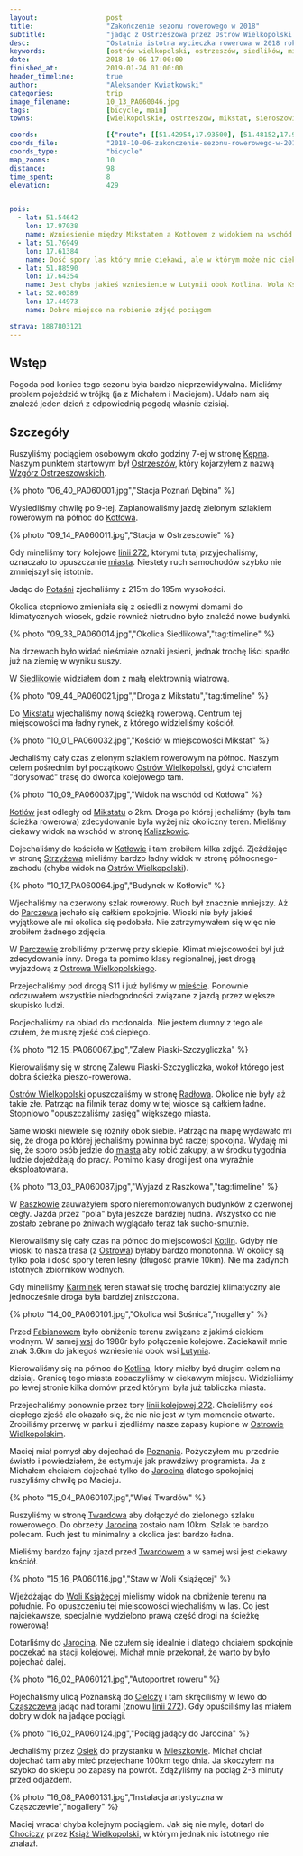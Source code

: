 ```yaml
---
layout:                 post
title:                  "Zakończenie sezonu rowerowego w 2018"
subtitle:               "jadąc z Ostrzeszowa przez Ostrów Wielkopolski do Jarocina"
desc:                   "Ostatnia istotna wycieczka rowerowa w 2018 roku. Postanowiliśmy udać się w południowe części województwa wielkopolskiego aby zmierzyć się z nadchodzącą jesienią. "
keywords:               [ostrów wielkopolski, ostrzeszów, siedlików, mikstat, kotłów, parczew, radłów, raszków, koryta, sośnica, fabianów, kotlin, wola książęca, cielcza, jesień]
date:                   2018-10-06 17:00:00
finished_at:            2019-01-24 01:00:00
header_timeline:        true
author:                 "Aleksander Kwiatkowski"
categories:             trip
image_filename:         10_13_PA060046.jpg
tags:                   [bicycle, main]
towns:                  [wielkopolskie, ostrzeszow, mikstat, sieroszowice, ostrow_wielkopolski, raszkow, dobrzyca, kotlin, jarocin]

coords:                 [{"route": [[51.42954,17.93500], [51.48152,17.96306], [51.55555,17.97422], [51.61187,17.96512], [51.63766,17.93800], [51.64969,17.83792], [51.66737,17.82968], [51.66961,17.78797], [51.70664,17.72497], [51.76957,17.70935], [51.80780,17.68720], [51.86378,17.67982], [51.88042,17.66163], [51.93961,17.65201], [51.96744,17.56944], [51.98023,17.52412], [51.97273,17.50387], [51.99990,17.47760], [52.00433,17.44413], [52.02050,17.43366], [52.02156,17.44190]], "type": "bicycle"}]
coords_file:            "2018-10-06-zakonczenie-sezonu-rowerowego-w-2018.json"
coords_type:            "bicycle"
map_zooms:              10
distance:               98
time_spent:             8
elevation:              429


pois:
  - lat: 51.54642
    lon: 17.97038
    name: Wzniesienie między Mikstatem a Kotłowem z widokiem na wschód
  - lat: 51.76949
    lon: 17.61384
    name: Dość spory las który mnie ciekawi, ale w którym może nic ciekawego nie być
  - lat: 51.88590
    lon: 17.64354
    name: Jest chyba jakieś wzniesienie w Lutynii obok Kotlina. Wola Książeca - widok na południe
  - lat: 52.00389
    lon: 17.44973
    name: Dobre miejsce na robienie zdjęć pociągom

strava: 1887803121
---
```


[wiki-kepno]: https://pl.wikipedia.org/wiki/K%C4%99pno
[wiki-ostrzeszow]: https://pl.wikipedia.org/wiki/Ostrzesz%C3%B3w
[wiki-kotlow]: https://pl.wikipedia.org/wiki/Kot%C5%82%C3%B3w
[wiki-potasnia]: https://pl.wikipedia.org/wiki/Pota%C5%9Bnia
[wiki-siedlikow]: https://pl.wikipedia.org/wiki/Siedlik%C3%B3w
[wiki-mikstat]: https://pl.wikipedia.org/wiki/Mikstat
[wiki-ostrow-wlkp]: https://pl.wikipedia.org/wiki/Ostr%C3%B3w_Wielkopolski
[wiki-kaliszkowice]: https://pl.wikipedia.org/wiki/Kaliszkowice_(powiat_ostrowski)
[wiki-strzyzew]: https://pl.wikipedia.org/wiki/Strzy%C5%BCew_(powiat_ostrowski)
[wiki-parczew]: https://pl.wikipedia.org/wiki/Parczew_(wojew%C3%B3dztwo_wielkopolskie)
[wiki-radlow]: https://pl.wikipedia.org/wiki/Rad%C5%82%C3%B3w_(wojew%C3%B3dztwo_wielkopolskie)
[wiki-raszkow]: https://pl.wikipedia.org/wiki/Raszk%C3%B3w
[wiki-kotlin]: https://pl.wikipedia.org/wiki/Kotlin_(wojew%C3%B3dztwo_wielkopolskie)
[wiki-karminek]: https://pl.wikipedia.org/wiki/Karminek
[wiki-fabianow]: https://pl.wikipedia.org/wiki/Fabian%C3%B3w_(powiat_pleszewski)
[wiki-lutynia]: https://pl.wikipedia.org/wiki/Lutynia_(powiat_pleszewski)
[wiki-poznan]: https://pl.wikipedia.org/wiki/Pozna%C5%84
[wiki-jarocin]: https://pl.wikipedia.org/wiki/Jarocin
[wiki-twardow]: https://pl.wikipedia.org/wiki/Tward%C3%B3w
[wiki-wola-ksiazeca]: https://pl.wikipedia.org/wiki/Wola_Ksi%C4%85%C5%BC%C4%99ca
[wiki-cielcza]: https://pl.wikipedia.org/wiki/Cielcza
[wiki-czaszczew]: https://pl.wikipedia.org/wiki/Cz%C4%85szczew
[wiki-osiek]: https://pl.wikipedia.org/wiki/Osiek_(gmina_Jarocin)
[wiki-mieszkow]: https://pl.wikipedia.org/wiki/Mieszk%C3%B3w_(wojew%C3%B3dztwo_wielkopolskie)
[wiki-chocicza]: https://pl.wikipedia.org/wiki/Chocicza_(gmina_Nowe_Miasto_nad_Wart%C4%85)
[wiki-ksiaz-wlkp]: https://pl.wikipedia.org/wiki/Ksi%C4%85%C5%BC_Wielkopolski
[wiki-wzgorza-ostrzeszowskie]: https://pl.wikipedia.org/wiki/Kobyla_G%C3%B3ra_(Wzg%C3%B3rza_Ostrzeszowskie)
[wiki-linia-272]: https://pl.wikipedia.org/wiki/Linia_kolejowa_nr_272


## Wstęp

Pogoda pod koniec tego sezonu była bardzo nieprzewidywalna. Mieliśmy problem
pojeździć w trójkę (ja z Michałem i Maciejem). Udało nam się znaleźć jeden dzień z
odpowiednią pogodą właśnie dzisiaj.

## Szczegóły

Ruszyliśmy pociągiem osobowym około godziny 7-ej w stronę [Kępna][wiki-kepno].
Naszym punktem startowym był [Ostrzeszów][wiki-ostrzeszow], który kojarzyłem
z nazwą [Wzgórz Ostrzeszowskich][wiki-wzgorza-ostrzeszowskie].

{% photo "06_40_PA060001.jpg","Stacja Poznań Dębina" %}

Wysiedliśmy chwilę po 9-tej. Zaplanowaliśmy jazdę zielonym szlakiem rowerowym
na północ do [Kotłowa][wiki-kotlow].

{% photo "09_14_PA060011.jpg","Stacja w Ostrzeszowie" %}

Gdy mineliśmy tory kolejowe [linii 272][wiki-linia-272], którymi tutaj przyjechaliśmy,
oznaczało to opuszczanie [miasta][wiki-ostrzeszow]. Niestety ruch samochodów
szybko nie zmniejszył się istotnie.

Jadąc do [Potaśni][wiki-potasnia] zjechaliśmy z 215m do 195m wysokości.

Okolica stopniowo zmieniała się z osiedli z nowymi domami do klimatycznych wiosek,
gdzie również nietrudno było znaleźć nowe budynki.

{% photo "09_33_PA060014.jpg","Okolica Siedlikowa","tag:timeline" %}

Na drzewach było widać nieśmiałe oznaki jesieni, jednak trochę liści spadło już
na ziemię w wyniku suszy.

W [Siedlikowie][wiki-siedlikow] widziałem dom z małą elektrownią wiatrową.

{% photo "09_44_PA060021.jpg","Droga z Mikstatu","tag:timeline" %}

Do [Mikstatu][wiki-mikstat] wjechaliśmy nową ścieżką rowerową.
Centrum tej miejscowości ma ładny rynek, z którego widzieliśmy kościół.

{% photo "10_01_PA060032.jpg","Kościół w miejscowości Mikstat" %}

Jechaliśmy cały czas zielonym szlakiem rowerowym na północ. Naszym celem
pośrednim był początkowo [Ostrów Wielkopolski][wiki-ostrow-wlkp], gdyż chciałem
"dorysować" trasę do dworca kolejowego tam.

{% photo "10_09_PA060037.jpg","Widok na wschód od Kotłowa" %}

[Kotłów][wiki-kotlow] jest odległy od [Mikstatu][wiki-mikstat] o 2km.
Droga po której jechaliśmy (była tam ścieżka rowerowa) zdecydowanie była
wyżej niż okoliczny teren. Mieliśmy ciekawy widok na wschód w
stronę [Kaliszkowic][wiki-kaliszkowice].

Dojechaliśmy do kościoła w [Kotłowie][wiki-kotlow] i tam zrobiłem kilka zdjęć.
Zjeżdżając w stronę [Strzyżewa][wiki-strzyzew] mieliśmy bardzo ładny widok
w stronę północnego-zachodu (chyba widok na [Ostrów Wielkopolski][wiki-ostrow-wlkp]).

{% photo "10_17_PA060064.jpg","Budynek w Kotłowie" %}

Wjechaliśmy na czerwony szlak rowerowy. Ruch był znacznie mniejszy.
Aż do [Parczewa][wiki-parczew] jechało się całkiem spokojnie. Wioski nie
były jakieś wyjątkowe ale mi okolica się podobała. Nie zatrzymywałem się
więc nie zrobiłem żadnego zdjęcia.

W [Parczewie][wiki-parczew] zrobiliśmy przerwę przy sklepie. Klimat miejscowości
był już zdecydowanie inny. Droga ta pomimo klasy regionalnej, jest drogą
wyjazdową z [Ostrowa Wielkopolskiego][wiki-ostrow-wlkp].

Przejechaliśmy pod drogą S11 i już byliśmy w [mieście][wiki-ostrow-wlkp].
Ponownie odczuwałem wszystkie niedogodności związane z jazdą przez większe
skupisko ludzi.

Podjechaliśmy na obiad do mcdonalda. Nie jestem dumny z tego ale czułem, że
muszę zjeść coś ciepłego.

{% photo "12_15_PA060067.jpg","Zalew Piaski-Szczygliczka" %}

Kierowaliśmy się w stronę Zalewu Piaski-Szczygliczka, wokół którego jest dobra
ścieżka pieszo-rowerowa.

[Ostrów Wielkopolski][wiki-ostrow-wlkp] opuszczaliśmy w stronę [Radłowa][wiki-radlow].
Okolice nie były aż takie złe. Patrząc na filmik teraz domy w tej wiosce są całkiem ładne.
Stopniowo "opuszczaliśmy zasięg" większego miasta.

Same wioski niewiele się różniły obok siebie. Patrząc na mapę wydawało mi się,
że droga po której jechaliśmy powinna być raczej spokojna. Wydaję mi się,
że sporo osób jedzie do [miasta][wiki-ostrow-wlkp] aby robić zakupy,
a w środku tygodnia ludzie dojeżdżają do pracy. Pomimo klasy drogi
jest ona wyraźnie eksploatowana.

{% photo "13_03_PA060087.jpg","Wyjazd z Raszkowa","tag:timeline" %}

W [Raszkowie][wiki-raszkow] zauważyłem sporo nieremontowanych budynków z
czerwonej cegły.
Jazda przez "pola" była jeszcze bardziej nudna. Wszystko co nie zostało
zebrane po żniwach wyglądało teraz tak sucho-smutnie.

Kierowaliśmy się cały czas na północ do miejscowości [Kotlin][wiki-kotlin]. Gdyby nie wioski
to nasza trasa (z [Ostrowa][wiki-ostrow-wlkp]) byłaby bardzo monotonna. W okolicy są tylko
pola i dość spory teren leśny (długość prawie 10km). Nie ma żadynch
istotnych zbiorników wodnych.

Gdy mineliśmy [Karminek][wiki-karminek] teren stawał się trochę bardziej
klimatyczny ale jednocześnie droga była bardziej zniszczona.

{% photo "14_00_PA060101.jpg","Okolica wsi Sośnica","nogallery" %}

Przed [Fabianowem][wiki-fabianow] było obniżenie terenu związane z jakimś
ciekiem wodnym. W samej [wsi][wiki-fabianow] do 1986r było połączenie kolejowe.
Zaciekawił mnie znak 3.6km do jakiegoś wzniesienia obok wsi [Lutynia][wiki-lutynia].

Kierowaliśmy się na północ do [Kotlina][wiki-kotlin], ktory miałby być drugim
celem na dzisiaj.
Granicę tego miasta zobaczyliśmy w ciekawym miejscu. Widzieliśmy po lewej stronie
kilka domów przed którymi była już tabliczka miasta.

Przejechaliśmy ponownie przez tory [linii kolejowej 272][wiki-linia-272].
Chcieliśmy coś ciepłego zjeść ale okazało się, że nic nie jest w tym momencie
otwarte. Zrobiliśmy przerwę w parku i zjedliśmy nasze zapasy kupione
w [Ostrowie Wielkopolskim][wiki-ostrow-wlkp].

Maciej miał pomysł aby dojechać do [Poznania][wiki-poznan]. Pożyczyłem mu
przednie światło i powiedziałem, że estymuje jak prawdziwy programista.
Ja z Michałem chciałem dojechać tylko do [Jarocina][wiki-jarocin] dlatego
spokojniej ruszyliśmy chwilę po Macieju.

{% photo "15_04_PA060107.jpg","Wieś Twardów" %}

Ruszyliśmy w stronę [Twardowa][wiki-twardow] aby dołączyć do zielonego szlaku
rowerowego. Do obrzeży [Jarocina][wiki-jarocin] zostało nam 10km.
Szlak te bardzo polecam. Ruch jest tu minimalny a okolica jest bardzo ładna.

Mieliśmy bardzo fajny zjazd przed [Twardowem][wiki-twardow] a w samej wsi
jest ciekawy kościół.

{% photo "15_16_PA060116.jpg","Staw w Woli Książęcej" %}

Wjeżdżając do [Woli Książęcej][wiki-wola-ksiazeca] mieliśmy widok na obniżenie terenu
na południe. Po opuszczeniu tej miejscowości wjechaliśmy w las. Co jest najciekawsze,
specjalnie wydzielono prawą część drogi na ścieżkę rowerową!

Dotarliśmy do [Jarocina][wiki-jarocin]. Nie czułem się idealnie i dlatego
chciałem spokojnie poczekać na stacji kolejowej. Michał mnie przekonał, że
warto by było pojechać dalej.

{% photo "16_02_PA060121.jpg","Autoportret roweru" %}

Pojechaliśmy ulicą Poznańską do [Cielczy][wiki-cielcza] i tam skręciliśmy w lewo
do [Cząszczewa][wiki-czaszczew] jadąc nad torami (znowu [linii 272][wiki-linia-272]).
Gdy opuściliśmy las miałem dobry widok na jadące pociągi.

{% photo "16_02_PA060124.jpg","Pociąg jadący do Jarocina" %}

Jechaliśmy przez [Osiek][wiki-osiek] do przystanku w [Mieszkowie][wiki-mieszkow].
Michał chciał dojechać tam aby mieć przejechane 100km tego dnia. Ja skoczyłem
na szybko do sklepu po zapasy na powrót. Zdążyliśmy na pociąg 2-3 minuty
przed odjazdem.

{% photo "16_08_PA060131.jpg","Instalacja artystyczna w Cząszczewie","nogallery" %}

Maciej wracał chyba kolejnym pociągiem. Jak się nie mylę, dotarł do [Chociczy][wiki-chocicza]
przez [Książ Wielkopolski][wiki-ksiaz-wlkp], w którym jednak nic istotnego
nie znalazł.

